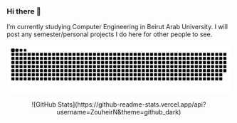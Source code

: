 ### Hi there 👋

I’m currently studying Computer Engineering in Beirut Arab University.
I will post any semester/personal projects I do here for other people to see.

![snake gif](https://github.com/ZouheirN/ZouheirN/blob/output/github-contribution-grid-snake.svg)

<p align="center">
![GitHub Stats](https://github-readme-stats.vercel.app/api?username=ZouheirN&theme=github_dark)
</p>
